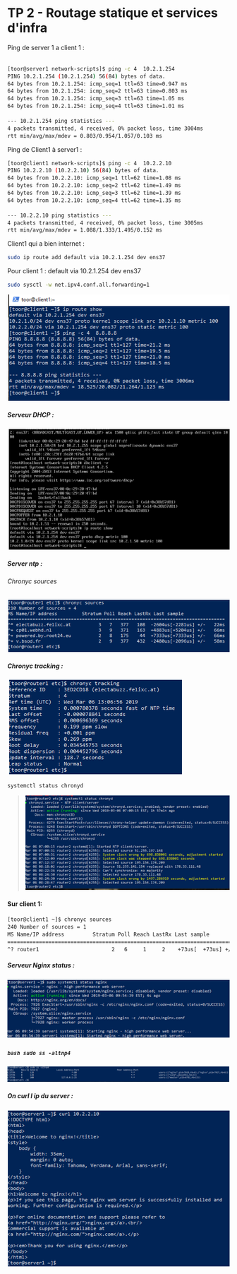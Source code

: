 # TP 2 - Routage statique et services d'infra

Ping de server 1 a client 1 :

```bash

[toor@server1 network-scripts]$ ping -c 4  10.2.1.254
PING 10.2.1.254 (10.2.1.254) 56(84) bytes of data.
64 bytes from 10.2.1.254: icmp_seq=1 ttl=63 time=0.947 ms
64 bytes from 10.2.1.254: icmp_seq=2 ttl=63 time=0.803 ms
64 bytes from 10.2.1.254: icmp_seq=3 ttl=63 time=1.05 ms
64 bytes from 10.2.1.254: icmp_seq=4 ttl=63 time=1.01 ms

--- 10.2.1.254 ping statistics ---
4 packets transmitted, 4 received, 0% packet loss, time 3004ms
rtt min/avg/max/mdev = 0.803/0.954/1.057/0.103 ms

```



Ping de Client1 à server1 :

```bash
[toor@client1 network-scripts]$ ping -c 4  10.2.2.10
PING 10.2.2.10 (10.2.2.10) 56(84) bytes of data.
64 bytes from 10.2.2.10: icmp_seq=1 ttl=62 time=1.08 ms
64 bytes from 10.2.2.10: icmp_seq=2 ttl=62 time=1.49 ms
64 bytes from 10.2.2.10: icmp_seq=3 ttl=62 time=1.39 ms
64 bytes from 10.2.2.10: icmp_seq=4 ttl=62 time=1.35 ms

--- 10.2.2.10 ping statistics ---
4 packets transmitted, 4 received, 0% packet loss, time 3005ms
rtt min/avg/max/mdev = 1.088/1.333/1.495/0.152 ms
```

Client1 qui a bien internet :
```bash
sudo ip route add default via 10.2.1.254 dev ens37
```

Pour client 1 : default via 10.2.1.254 dev ens37
```bash
sudo sysctl -w net.ipv4.conf.all.forwarding=1
```


![Alt text](https://github.com/BouBooo/CCNA1/blob/master/tp_2/img/ccna2_1.PNG?raw=true "")

##### Serveur DHCP :

![Alt text](https://github.com/BouBooo/CCNA1/blob/master/tp_2/img/ccna2_2.PNG?raw=true "")



##### Server ntp :
###### Chronyc sources

![Alt text](https://github.com/BouBooo/CCNA1/blob/master/tp_2/img/ccna2_3.PNG?raw=true "")


##### Chronyc tracking :

![Alt text](https://github.com/BouBooo/CCNA1/blob/master/tp_2/img/ccna2_4.PNG?raw=true "")

```bash
systemctl status chronyd
```

> ![Alt text](https://github.com/BouBooo/CCNA1/blob/master/tp_2/img/ccna2_5.PNG?raw=true "")



#### Sur client 1:
```bash
[toor@client1 ~]$ chronyc sources
240 Number of sources = 1
MS Name/IP address         Stratum Poll Reach LastRx Last sample               
===============================================================================
^? router1                       2   6     1     2    +73us[  +73us] +/-   23ms
```

##### Serveur Nginx status :

![Alt text](https://github.com/BouBooo/CCNA1/blob/master/tp_2/img/ccna2_6.PNG?raw=true "")


##### ```bash sudo ss -altnp4 ```


![Alt text](https://github.com/BouBooo/CCNA1/blob/master/tp_2/img/ccna2_7.PNG?raw=true "")



##### On curl l ip du server :

![Alt text](https://github.com/BouBooo/CCNA1/blob/master/tp_2/img/ccna2_8.PNG?raw=true "")


